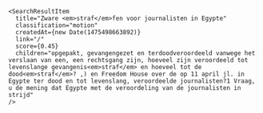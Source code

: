     <SearchResultItem
      title="Zware <em>straf</em>fen voor journalisten in Egypte"
      classification="motion"
      createdAt={new Date(1475498663892)}
      link="/"
      score={0.45}
      children="opgepakt, gevangengezet en terdoodveroordeeld vanwege het verslaan van een, een rechtsgang zijn, hoeveel zijn veroordeeld tot levenslange gevangenis<em>straf</em> en hoeveel tot de dood<em>straf</em>? ,) en Freedom House over de op 11 april jl. in Egypte ter dood en tot levenslang, veroordeelde journalisten?1 Vraag, u de mening dat Egypte met de veroordeling van de journalisten in strijd"
    />

